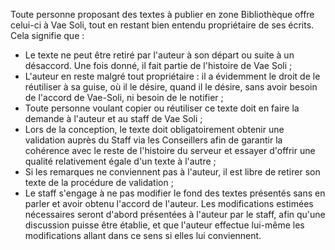 Toute personne proposant des textes à publier en zone Bibliothèque offre celui-ci à Vae Soli, tout en restant bien entendu propriétaire de ses écrits. Cela signifie que :

- Le texte ne peut être retiré par l'auteur à son départ ou suite à un désaccord. Une fois donné, il fait partie de l'histoire de Vae Soli ;
- L'auteur en reste malgré tout propriétaire : il a évidemment le droit de le réutiliser à sa guise, où il le désire, quand il le désire, sans avoir besoin de l'accord de Vae-Soli, ni besoin de le notifier ;
- Toute personne voulant copier ou réutiliser ce texte doit en faire la demande à l'auteur et au staff de Vae Soli ;
- Lors de la conception, le texte doit obligatoirement obtenir une validation auprès du Staff via les Conseillers afin de garantir la cohérence avec le reste de l'histoire du serveur et essayer d'offrir une qualité relativement égale d'un texte à l'autre ;
- Si les remarques ne conviennent pas à l'auteur, il est libre de retirer son texte de la procédure de validation ;
- Le staff s'engage à ne pas modifier le fond des textes présentés sans en parler et avoir obtenu l'accord de l'auteur. Les modifications estimées nécessaires seront d'abord présentées à l'auteur par le staff, afin qu'une discussion puisse être établie, et que l'auteur effectue lui-même les modifications allant dans ce sens si elles lui conviennent.
